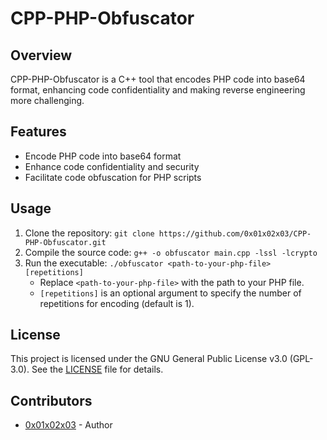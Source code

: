 # CPP-PHP-Obfuscator

## Overview
CPP-PHP-Obfuscator is a C++ tool that encodes PHP code into base64 format, enhancing code confidentiality and making reverse engineering more challenging.

## Features
- Encode PHP code into base64 format
- Enhance code confidentiality and security
- Facilitate code obfuscation for PHP scripts

## Usage
1. Clone the repository: `git clone https://github.com/0x01x02x03/CPP-PHP-Obfuscator.git`
2. Compile the source code: `g++ -o obfuscator main.cpp -lssl -lcrypto`
3. Run the executable: `./obfuscator <path-to-your-php-file> [repetitions]`
   - Replace `<path-to-your-php-file>` with the path to your PHP file.
   - `[repetitions]` is an optional argument to specify the number of repetitions for encoding (default is 1).

## License
This project is licensed under the GNU General Public License v3.0 (GPL-3.0). See the [LICENSE](LICENSE) file for details.

## Contributors
- [0x01x02x03](https://github.com/0x01x02x03) - Author
